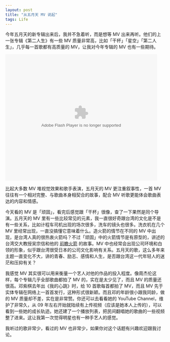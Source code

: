```yaml
---
layout: post
title: "从五月天 MV 说起"
tags: Life
---
```


今年五月天的新专辑出来后，我并不急着听，而是想等 MV 出来再听。他们的上一张专辑《第二人生》有一些 MV 质量非常高，比如「干杯」「星空」「第二人生」，几乎每一首歌都有高质量的 MV，让我对今年专辑的 MV 也有一些期待。

<!--more-->

<embed src="http://player.video.qiyi.com/92d6190a8544232d231e9ca7996d3d9e/0/428/v_19rrlxrpyg.swf-albumId=526648900-tvId=526648900-isPurchase=0-cnId=5" quality="high" width="480" height="400" align="middle" allowScriptAccess="always" type="application/x-shockwave-flash">

比起大多数 MV 堆视觉效果和歌手表演，五月天的 MV 更注重叙事性，一首 MV 往往有一个相对完整、与歌曲本身相契合的故事，配合 MV 听歌更能体会歌曲表达的内容和情感。

今天看的 MV 是「顽固」，看完后感觉跟「干杯」很像，查了一下果然是同个导演。五月天的 MV 里有一些比较常见的元素，我一直很好奇跟台湾的文化是不是有一些关系，比如计程车司机出现的场次很多，洗车的镜头也很多。洗衣机在几个 MV 里经常出现，一直没搞懂它意味着什么。造火箭的情节在不同的 MV 中出现，是台湾人真的很热衷火箭吗？不过「顽固」中的火箭情节是有原型的，讲述的台湾交大教授吴宗信和他的 [前瞻火箭][arrc] 的故事。MV 中也经常会出现公司环境和白领的形象，似乎跟台湾很受日本的公司文化影响有关系。五月天的歌，这么多年来主题一直变化不大，讲的青春、励志、感情和人生，是否跟台湾这一代年轻人的迷茫和压抑有关？

我感觉 MV 其实很可以用来衡量一个艺人对他的作品的投入程度。像周杰伦这样，每个专辑几乎全部歌曲都拍了 MV 的，实在是太少见了，而且 MV 的质量还很高。邓紫棋去年出《我的心跳》时，给 10 首歌每首都拍了 MV，而且 MV 先于实体专辑在网络上一首首发行，这种形式很新颖。而且邓的年龄很小跟我同龄，做的 MV 质量却不差，实在是非常赞。你还可以去看看她的 YouTube Channel，维护了非常久，从 09 年左右开始就陆续有上传视频（应该是她本人上传的），可以看到一些她的成长轨迹。她还建了一个播放列表，把民间翻唱她的歌曲的一些视频整了进来。这让我第一次觉得明星也有一种手艺人的感觉。

我听过的歌非常少，看过的 MV 也非常少，如果你对这个话题有兴趣欢迎跟我讨论。

[arrc]: http://www.arrc.tw/